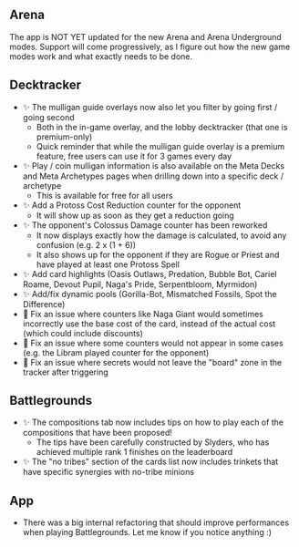 ## Arena

The app is NOT YET updated for the new Arena and Arena Underground modes. Support will come progressively, as I figure out how the new game modes work and what exactly needs to be done.

## Decktracker

-   ✨ The mulligan guide overlays now also let you filter by going first / going second
    -   Both in the in-game overlay, and the lobby decktracker (that one is premium-only)
    -   Quick reminder that while the mulligan guide overlay is a premium feature, free users can use it for 3 games every day
-   ✨ Play / coin mulligan information is also available on the Meta Decks and Meta Archetypes pages when drilling down into a specific deck / archetype
    -   This is available for free for all users
-   ✨ Add a Protoss Cost Reduction counter for the opponent
    -   It will show up as soon as they get a reduction going
-   ✨ The opponent's Colossus Damage counter has been reworked
    -   It now displays exactly how the damage is calculated, to avoid any confusion (e.g. 2 x (1 + 6))
    -   It also shows up for the opponent if they are Rogue or Priest and have played at least one Protoss Spell
-   ✨ Add card highlights (Oasis Outlaws, Predation, Bubble Bot, Cariel Roame, Devout Pupil, Naga's Pride, Serpentbloom, Myrmidon)
-   ✨ Add/fix dynamic pools (Gorilla-Bot, Mismatched Fossils, Spot the Difference)
-   🐞 Fix an issue where counters like Naga Giant would sometimes incorrectly use the base cost of the card, instead of the actual cost (which could include discounts)
-   🐞 Fix an issue where some counters would not appear in some cases (e.g. the Libram played counter for the opponent)
-   🐞 Fix an issue where secrets would not leave the "board" zone in the tracker after triggering

## Battlegrounds

-   ✨ The compositions tab now includes tips on how to play each of the compositions that have been proposed!
    -   The tips have been carefully constructed by Slyders, who has achieved multiple rank 1 finishes on the leaderboard
-   ✨ The "no tribes" section of the cards list now includes trinkets that have specific synergies with no-tribe minions

## App

-   There was a big internal refactoring that should improve performances when playing Battlegrounds. Let me know if you notice anything :)
